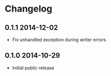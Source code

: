 # Changelog

## 0.1.1 2014-12-02

 * Fix unhandled exception during writer errors

## 0.1.0 2014-10-29

 * Initial public release
